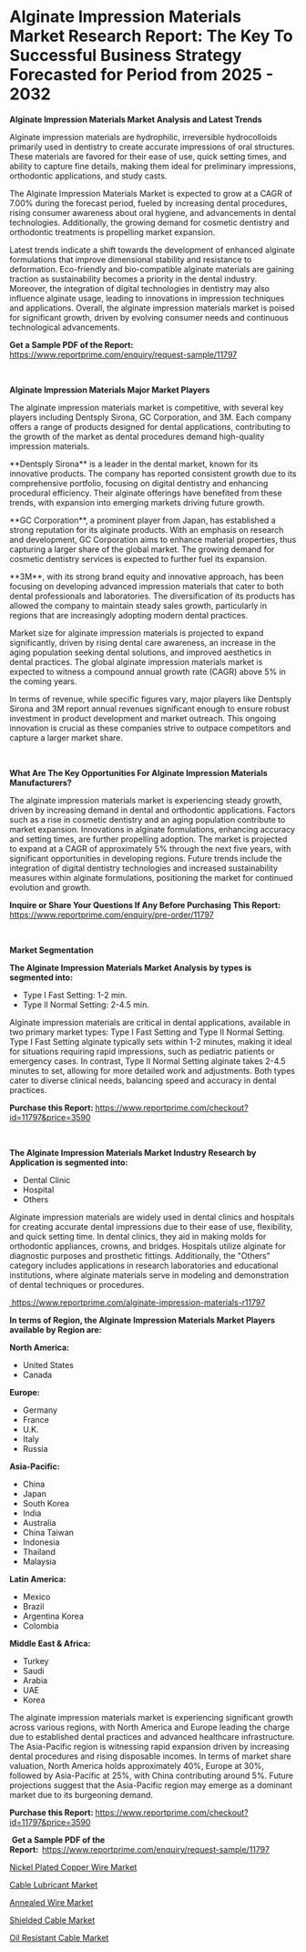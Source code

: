 <p><h1>Alginate Impression Materials Market Research Report: The Key To Successful Business Strategy Forecasted for Period from 2025 - 2032</h1></p><p><strong>Alginate Impression Materials Market Analysis and Latest Trends</strong></p>
<p><p>Alginate impression materials are hydrophilic, irreversible hydrocolloids primarily used in dentistry to create accurate impressions of oral structures. These materials are favored for their ease of use, quick setting times, and ability to capture fine details, making them ideal for preliminary impressions, orthodontic applications, and study casts.</p><p>The Alginate Impression Materials Market is expected to grow at a CAGR of 7.00% during the forecast period, fueled by increasing dental procedures, rising consumer awareness about oral hygiene, and advancements in dental technologies. Additionally, the growing demand for cosmetic dentistry and orthodontic treatments is propelling market expansion. </p><p>Latest trends indicate a shift towards the development of enhanced alginate formulations that improve dimensional stability and resistance to deformation. Eco-friendly and bio-compatible alginate materials are gaining traction as sustainability becomes a priority in the dental industry. Moreover, the integration of digital technologies in dentistry may also influence alginate usage, leading to innovations in impression techniques and applications. Overall, the alginate impression materials market is poised for significant growth, driven by evolving consumer needs and continuous technological advancements.</p></p>
<p><strong>Get a Sample PDF of the Report:&nbsp;</strong> <a href="https://www.reportprime.com/enquiry/request-sample/11797?utm_campaign=1137&utm_medium=2&utm_source=Github&utm_content=ia&utm_term=17032025&utm_id=alginate-impression-materials">https://www.reportprime.com/enquiry/request-sample/11797</a></p>
<p>&nbsp;</p>
<p><strong>Alginate Impression Materials Major Market Players</strong></p>
<p><p>The alginate impression materials market is competitive, with several key players including Dentsply Sirona, GC Corporation, and 3M. Each company offers a range of products designed for dental applications, contributing to the growth of the market as dental procedures demand high-quality impression materials.</p><p>**Dentsply Sirona** is a leader in the dental market, known for its innovative products. The company has reported consistent growth due to its comprehensive portfolio, focusing on digital dentistry and enhancing procedural efficiency. Their alginate offerings have benefited from these trends, with expansion into emerging markets driving future growth.</p><p>**GC Corporation**, a prominent player from Japan, has established a strong reputation for its alginate products. With an emphasis on research and development, GC Corporation aims to enhance material properties, thus capturing a larger share of the global market. The growing demand for cosmetic dentistry services is expected to further fuel its expansion.</p><p>**3M**, with its strong brand equity and innovative approach, has been focusing on developing advanced impression materials that cater to both dental professionals and laboratories. The diversification of its products has allowed the company to maintain steady sales growth, particularly in regions that are increasingly adopting modern dental practices.</p><p>Market size for alginate impression materials is projected to expand significantly, driven by rising dental care awareness, an increase in the aging population seeking dental solutions, and improved aesthetics in dental practices. The global alginate impression materials market is expected to witness a compound annual growth rate (CAGR) above 5% in the coming years.</p><p>In terms of revenue, while specific figures vary, major players like Dentsply Sirona and 3M report annual revenues significant enough to ensure robust investment in product development and market outreach. This ongoing innovation is crucial as these companies strive to outpace competitors and capture a larger market share.</p></p>
<p>&nbsp;</p>
<p><strong>What Are The Key Opportunities For Alginate Impression Materials Manufacturers?</strong></p>
<p><p>The alginate impression materials market is experiencing steady growth, driven by increasing demand in dental and orthodontic applications. Factors such as a rise in cosmetic dentistry and an aging population contribute to market expansion. Innovations in alginate formulations, enhancing accuracy and setting times, are further propelling adoption. The market is projected to expand at a CAGR of approximately 5% through the next five years, with significant opportunities in developing regions. Future trends include the integration of digital dentistry technologies and increased sustainability measures within alginate formulations, positioning the market for continued evolution and growth.</p></p>
<p><strong>Inquire or Share Your Questions If Any Before Purchasing This Report:</strong> <a href="https://www.reportprime.com/enquiry/pre-order/11797?utm_campaign=1137&utm_medium=2&utm_source=Github&utm_content=ia&utm_term=17032025&utm_id=alginate-impression-materials">https://www.reportprime.com/enquiry/pre-order/11797</a></p>
<p>&nbsp;</p>
<p><strong>Market Segmentation</strong></p>
<p><strong>The Alginate Impression Materials Market Analysis by types is segmented into:</strong></p>
<p><ul><li>Type I Fast Setting: 1-2 min.</li><li>Type ll Normal Setting: 2-4.5 min.</li></ul></p>
<p><p>Alginate impression materials are critical in dental applications, available in two primary market types: Type I Fast Setting and Type II Normal Setting. Type I Fast Setting alginate typically sets within 1-2 minutes, making it ideal for situations requiring rapid impressions, such as pediatric patients or emergency cases. In contrast, Type II Normal Setting alginate takes 2-4.5 minutes to set, allowing for more detailed work and adjustments. Both types cater to diverse clinical needs, balancing speed and accuracy in dental practices.</p></p>
<p><strong>Purchase this Report:&nbsp;</strong><a href="https://www.reportprime.com/checkout?id=11797&price=3590&utm_campaign=1137&utm_medium=2&utm_source=Github&utm_content=ia&utm_term=17032025&utm_id=alginate-impression-materials">https://www.reportprime.com/checkout?id=11797&price=3590</a></p>
<p>&nbsp;</p>
<p><strong>The Alginate Impression Materials Market Industry Research by Application is segmented into:</strong></p>
<p><ul><li>Dental Clinic</li><li>Hospital</li><li>Others</li></ul></p>
<p><p>Alginate impression materials are widely used in dental clinics and hospitals for creating accurate dental impressions due to their ease of use, flexibility, and quick setting time. In dental clinics, they aid in making molds for orthodontic appliances, crowns, and bridges. Hospitals utilize alginate for diagnostic purposes and prosthetic fittings. Additionally, the "Others" category includes applications in research laboratories and educational institutions, where alginate materials serve in modeling and demonstration of dental techniques or procedures.</p></p>
<p><a href="https://www.reportprime.com/alginate-impression-materials-r11797?utm_campaign=1137&utm_medium=2&utm_source=Github&utm_content=ia&utm_term=17032025&utm_id=alginate-impression-materials">&nbsp;https://www.reportprime.com/alginate-impression-materials-r11797</a></p>
<p><strong>In terms of Region, the Alginate Impression Materials Market Players available by Region are:</strong></p>
<p>
    <p> <strong> North America: </strong>
        <ul>
            <li>United States</li>
            <li>Canada</li>
        </ul>
        </p> 
    <p> <strong> Europe: </strong>
        <ul>
            <li>Germany</li>
            <li>France</li>
            <li>U.K.</li>
            <li>Italy</li>
            <li>Russia</li>
        </ul>
        </p> 
    <p> <strong> Asia-Pacific: </strong>
        <ul>
            <li>China</li>
            <li>Japan</li>
            <li>South Korea</li>
            <li>India</li>
            <li>Australia</li>
            <li>China Taiwan</li>
            <li>Indonesia</li>
            <li>Thailand</li>
            <li>Malaysia</li>
        </ul>
        </p> 
    <p> <strong> Latin America: </strong>
        <ul>
            <li>Mexico</li>
            <li>Brazil</li>
            <li>Argentina Korea</li>
            <li>Colombia</li>
        </ul>
        </p> 
    <p> <strong> Middle East & Africa: </strong>
        <ul>
            <li>Turkey</li>
            <li>Saudi</li>
            <li>Arabia</li>
            <li>UAE</li>
            <li>Korea</li>
        </ul>
    </p>
    </p>
<p><p>The alginate impression materials market is experiencing significant growth across various regions, with North America and Europe leading the charge due to established dental practices and advanced healthcare infrastructure. The Asia-Pacific region is witnessing rapid expansion driven by increasing dental procedures and rising disposable incomes. In terms of market share valuation, North America holds approximately 40%, Europe at 30%, followed by Asia-Pacific at 25%, with China contributing around 5%. Future projections suggest that the Asia-Pacific region may emerge as a dominant market due to its burgeoning demand.</p></p>
<p><strong>Purchase this Report: </strong><a href="https://www.reportprime.com/checkout?id=11797&price=3590&utm_campaign=1137&utm_medium=2&utm_source=Github&utm_content=ia&utm_term=17032025&utm_id=alginate-impression-materials">https://www.reportprime.com/checkout?id=11797&price=3590</a></p>
<p>&nbsp;<strong>Get a Sample PDF of the Report:&nbsp;&nbsp;</strong><a href="https://www.reportprime.com/enquiry/request-sample/11797?utm_campaign=1137&utm_medium=2&utm_source=Github&utm_content=ia&utm_term=17032025&utm_id=alginate-impression-materials">https://www.reportprime.com/enquiry/request-sample/11797</a></p>
<p><strong></strong></p>
<p><p><a href="https://github.com/safatabhee/Market-Research-Report-List-1/blob/main/nickel-plated-copper-wire-market.md?utm_campaign=1137&utm_medium=2&utm_source=Github&utm_content=ia&utm_term=17032025&utm_id=alginate-impression-materials">Nickel Plated Copper Wire Market</a></p><p><a href="https://github.com/resiebustin/Market-Research-Report-List-1/blob/main/cable-lubricant-market.md?utm_campaign=1137&utm_medium=2&utm_source=Github&utm_content=ia&utm_term=17032025&utm_id=alginate-impression-materials">Cable Lubricant Market</a></p><p><a href="https://github.com/sivyerloucks/Market-Research-Report-List-1/blob/main/annealed-wire-market.md?utm_campaign=1137&utm_medium=2&utm_source=Github&utm_content=ia&utm_term=17032025&utm_id=alginate-impression-materials">Annealed Wire Market</a></p><p><a href="https://github.com/dubelsuehsik/Market-Research-Report-List-1/blob/main/shielded-cable-market.md?utm_campaign=1137&utm_medium=2&utm_source=Github&utm_content=ia&utm_term=17032025&utm_id=alginate-impression-materials">Shielded Cable Market</a></p><p><a href="https://github.com/rndwazeri/Market-Research-Report-List-1/blob/main/oil-resistant-cable-market.md?utm_campaign=1137&utm_medium=2&utm_source=Github&utm_content=ia&utm_term=17032025&utm_id=alginate-impression-materials">Oil Resistant Cable Market</a></p></p>